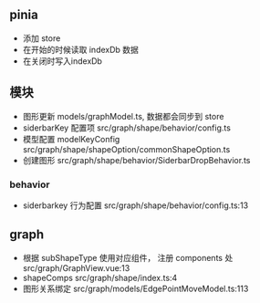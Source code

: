 

## pinia
* 添加 store
* 在开始的时候读取 indexDb 数据
* 在关闭时写入indexDb

## 模块

* 图形更新  models/graphModel.ts, 数据都会同步到 store
* siderbarKey 配置项 src/graph/shape/behavior/config.ts
* 模型配置 modelKeyConfig src/graph/shape/shapeOption/commonShapeOption.ts
* 创建图形 src/graph/shape/behavior/SiderbarDropBehavior.ts

### behavior
* siderbarkey 行为配置 src/graph/shape/behavior/config.ts:13

## graph
* 根据 subShapeType 使用对应组件， 注册 components 处 src/graph/GraphView.vue:13
* shapeComps src/graph/shape/index.ts:4
* 图形关系绑定 src/graph/models/EdgePointMoveModel.ts:113
